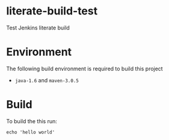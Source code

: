 # literate-build-test

Test Jenkins literate build

# Environment

The following build environment is required to build this project

* `java-1.6` and `maven-3.0.5`

# Build

To build the this run:

    echo 'hello world'

